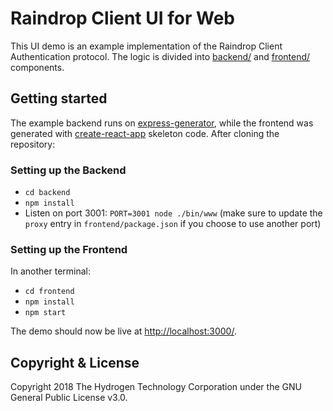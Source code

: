 # Raindrop Client UI for Web

This UI demo is an example implementation of the Raindrop Client Authentication protocol. The logic is divided into [backend/](./backend) and [frontend/](./frontend) components.

## Getting started
The example backend runs on [express-generator](https://expressjs.com/en/starter/generator.html), while the frontend was generated with [create-react-app](https://github.com/facebook/create-react-app) skeleton code. After cloning the repository:

### Setting up the Backend
- `cd backend`
- `npm install`
- Listen on port 3001: `PORT=3001 node ./bin/www` (make sure to update the `proxy` entry in `frontend/package.json` if you choose to use another port)

### Setting up the Frontend
In another terminal:
- `cd frontend`
- `npm install`
- `npm start`

The demo should now be live at [http://localhost:3000/](http://localhost:3000/).

## Copyright & License
Copyright 2018 The Hydrogen Technology Corporation under the GNU General Public License v3.0.
